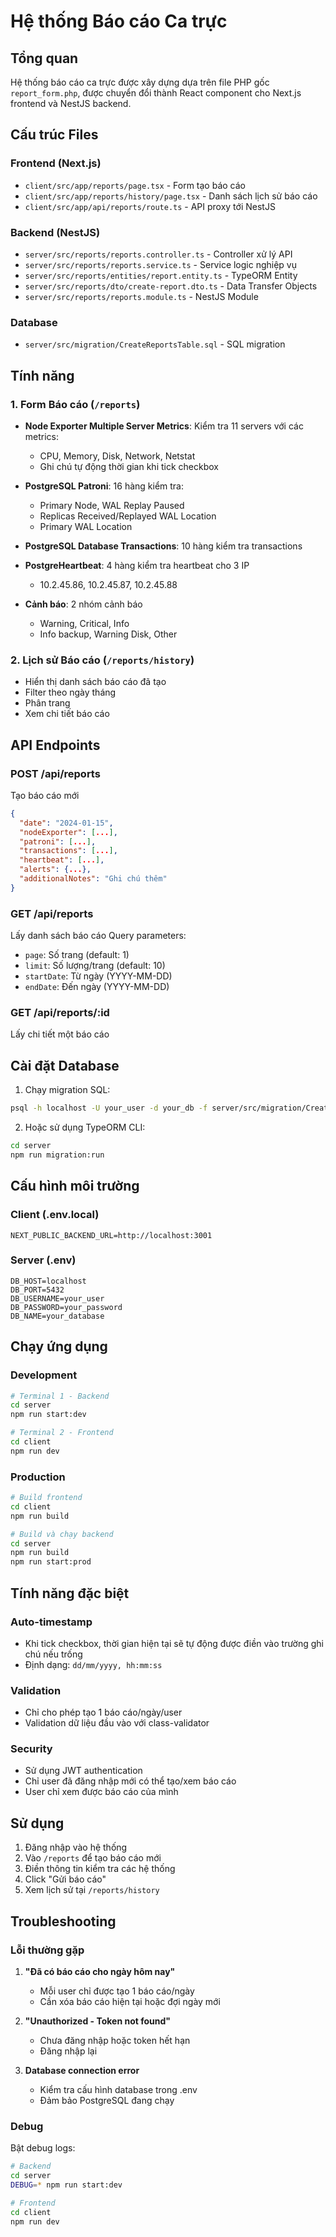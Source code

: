 # Hệ thống Báo cáo Ca trực

## Tổng quan

Hệ thống báo cáo ca trực được xây dựng dựa trên file PHP gốc `report_form.php`, được chuyển đổi thành React component cho Next.js frontend và NestJS backend.

## Cấu trúc Files

### Frontend (Next.js)
- `client/src/app/reports/page.tsx` - Form tạo báo cáo
- `client/src/app/reports/history/page.tsx` - Danh sách lịch sử báo cáo
- `client/src/app/api/reports/route.ts` - API proxy tới NestJS

### Backend (NestJS)
- `server/src/reports/reports.controller.ts` - Controller xử lý API
- `server/src/reports/reports.service.ts` - Service logic nghiệp vụ
- `server/src/reports/entities/report.entity.ts` - TypeORM Entity
- `server/src/reports/dto/create-report.dto.ts` - Data Transfer Objects
- `server/src/reports/reports.module.ts` - NestJS Module

### Database
- `server/src/migration/CreateReportsTable.sql` - SQL migration

## Tính năng

### 1. Form Báo cáo (`/reports`)
- **Node Exporter Multiple Server Metrics**: Kiểm tra 11 servers với các metrics:
  - CPU, Memory, Disk, Network, Netstat
  - Ghi chú tự động thời gian khi tick checkbox
  
- **PostgreSQL Patroni**: 16 hàng kiểm tra:
  - Primary Node, WAL Replay Paused
  - Replicas Received/Replayed WAL Location
  - Primary WAL Location
  
- **PostgreSQL Database Transactions**: 10 hàng kiểm tra transactions
  
- **PostgreHeartbeat**: 4 hàng kiểm tra heartbeat cho 3 IP
  - 10.2.45.86, 10.2.45.87, 10.2.45.88
  
- **Cảnh báo**: 2 nhóm cảnh báo
  - Warning, Critical, Info
  - Info backup, Warning Disk, Other

### 2. Lịch sử Báo cáo (`/reports/history`)
- Hiển thị danh sách báo cáo đã tạo
- Filter theo ngày tháng
- Phân trang
- Xem chi tiết báo cáo

## API Endpoints

### POST /api/reports
Tạo báo cáo mới
```json
{
  "date": "2024-01-15",
  "nodeExporter": [...],
  "patroni": [...],
  "transactions": [...],
  "heartbeat": [...],
  "alerts": {...},
  "additionalNotes": "Ghi chú thêm"
}
```

### GET /api/reports
Lấy danh sách báo cáo
Query parameters:
- `page`: Số trang (default: 1)
- `limit`: Số lượng/trang (default: 10)
- `startDate`: Từ ngày (YYYY-MM-DD)
- `endDate`: Đến ngày (YYYY-MM-DD)

### GET /api/reports/:id
Lấy chi tiết một báo cáo

## Cài đặt Database

1. Chạy migration SQL:
```bash
psql -h localhost -U your_user -d your_db -f server/src/migration/CreateReportsTable.sql
```

2. Hoặc sử dụng TypeORM CLI:
```bash
cd server
npm run migration:run
```

## Cấu hình môi trường

### Client (.env.local)
```env
NEXT_PUBLIC_BACKEND_URL=http://localhost:3001
```

### Server (.env)
```env
DB_HOST=localhost
DB_PORT=5432
DB_USERNAME=your_user
DB_PASSWORD=your_password
DB_NAME=your_database
```

## Chạy ứng dụng

### Development
```bash
# Terminal 1 - Backend
cd server
npm run start:dev

# Terminal 2 - Frontend  
cd client
npm run dev
```

### Production
```bash
# Build frontend
cd client
npm run build

# Build và chạy backend
cd server
npm run build
npm run start:prod
```

## Tính năng đặc biệt

### Auto-timestamp
- Khi tick checkbox, thời gian hiện tại sẽ tự động được điền vào trường ghi chú nếu trống
- Định dạng: `dd/mm/yyyy, hh:mm:ss`

### Validation
- Chỉ cho phép tạo 1 báo cáo/ngày/user
- Validation dữ liệu đầu vào với class-validator

### Security
- Sử dụng JWT authentication
- Chỉ user đã đăng nhập mới có thể tạo/xem báo cáo
- User chỉ xem được báo cáo của mình

## Sử dụng

1. Đăng nhập vào hệ thống
2. Vào `/reports` để tạo báo cáo mới
3. Điền thông tin kiểm tra các hệ thống
4. Click "Gửi báo cáo"
5. Xem lịch sử tại `/reports/history`

## Troubleshooting

### Lỗi thường gặp

1. **"Đã có báo cáo cho ngày hôm nay"**
   - Mỗi user chỉ được tạo 1 báo cáo/ngày
   - Cần xóa báo cáo hiện tại hoặc đợi ngày mới

2. **"Unauthorized - Token not found"**
   - Chưa đăng nhập hoặc token hết hạn
   - Đăng nhập lại

3. **Database connection error**
   - Kiểm tra cấu hình database trong .env
   - Đảm bảo PostgreSQL đang chạy

### Debug

Bật debug logs:
```bash
# Backend
cd server
DEBUG=* npm run start:dev

# Frontend  
cd client
npm run dev
``` 